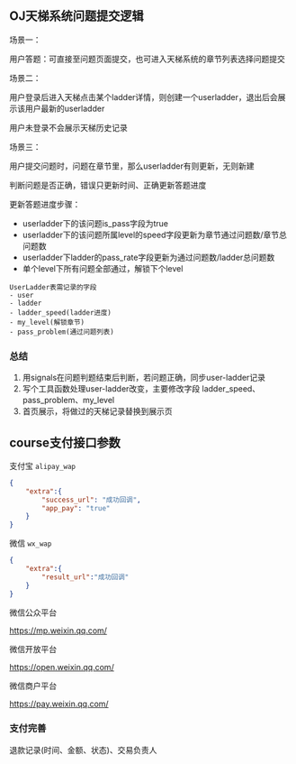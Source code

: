 ## OJ天梯系统问题提交逻辑

场景一：

用户答题：可直接至问题页面提交，也可进入天梯系统的章节列表选择问题提交

场景二：

用户登录后进入天梯点击某个ladder详情，则创建一个userladder，退出后会展示该用户最新的userladder

用户未登录不会展示天梯历史记录

场景三：

用户提交问题时，问题在章节里，那么userladder有则更新，无则新建

判断问题是否正确，错误只更新时间、正确更新答题进度

更新答题进度步骤：

- userladder下的该问题is_pass字段为true
- userladder下的该问题所属level的speed字段更新为章节通过问题数/章节总问题数
- userladder下ladder的pass_rate字段更新为通过问题数/ladder总问题数
- 单个level下所有问题全部通过，解锁下个level

```po
UserLadder表需记录的字段
- user
- ladder 
- ladder_speed(ladder进度)
- my_level(解锁章节)
- pass_problem(通过问题列表)

```



### 总结

1. 用signals在问题判题结束后判断，若问题正确，同步user-ladder记录
2. 写个工具函数处理user-ladder改变，主要修改字段 ladder_speed、pass_problem、my_level
3. 首页展示，将做过的天梯记录替换到展示页

## course支付接口参数

支付宝 `alipay_wap`

```json
{
    "extra":{
        "success_url": "成功回调",
        "app_pay": "true"
    }
}
```

微信 `wx_wap`

```json
{
    "extra":{
        "result_url":"成功回调"
    }
}
```



微信公众平台

https://mp.weixin.qq.com/

微信开放平台

https://open.weixin.qq.com/

微信商户平台

https://pay.weixin.qq.com/

### 支付完善

退款记录(时间、金额、状态)、交易负责人